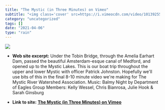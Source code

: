 ```yaml
---
title: "The Mystic (in Three Minutes) on Vimeo"
subtitle: "<img class='cover' src=https://i.vimeocdn.com/video/101392559_295x166.jpg>"
category: "uncategorized"
tags: []
date: "2021-04-06"
type: "rain"
---
```

<img class="cover" src=https://i.vimeocdn.com/video/101392559_295x166.jpg>



* **Web site excerpt:** Under the Tobin Bridge, through the Amelia Earhart Dam, passed the beautiful Amsterdam-esque canal of Medford, and opened up to the Mystic Lakes. This is our boat trip throughout the upper and lower Mystic with officer Patrick Johnston. Hopefully we'll use bits of this in the final 8-10 minute video we're making for The Mystic River Watershed Association. Music: Balmy Night by Department of Eagles Group Members: Kelly Wessel, Chris Bianrosa, Julie Hook & Sarah Ginsburg

* **Link to site:** **[The Mystic (in Three Minutes) on Vimeo](http://vimeo.com/16535358)**